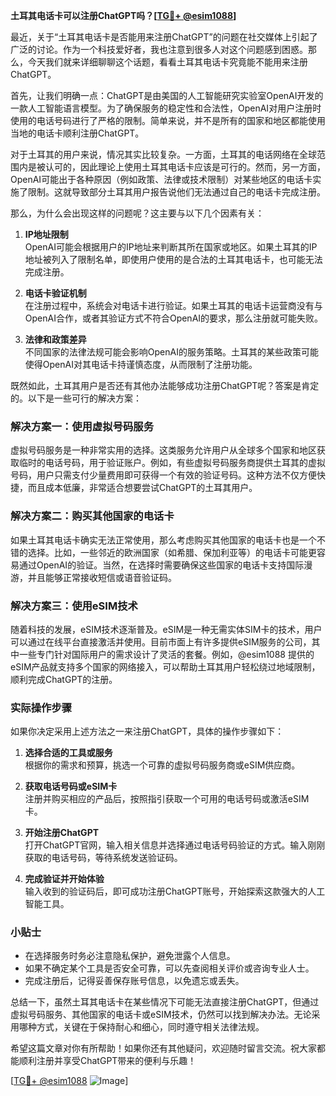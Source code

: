 **土耳其电话卡可以注册ChatGPT吗？[[TG💪+ @esim1088](https://t.me/s/esim1088)]**

最近，关于“土耳其电话卡是否能用来注册ChatGPT”的问题在社交媒体上引起了广泛的讨论。作为一个科技爱好者，我也注意到很多人对这个问题感到困惑。那么，今天我们就来详细聊聊这个话题，看看土耳其电话卡究竟能不能用来注册ChatGPT。

首先，让我们明确一点：ChatGPT是由美国的人工智能研究实验室OpenAI开发的一款人工智能语言模型。为了确保服务的稳定性和合法性，OpenAI对用户注册时使用的电话号码进行了严格的限制。简单来说，并不是所有的国家和地区都能使用当地的电话卡顺利注册ChatGPT。

对于土耳其的用户来说，情况其实比较复杂。一方面，土耳其的电话网络在全球范围内是被认可的，因此理论上使用土耳其电话卡应该是可行的。然而，另一方面，OpenAI可能出于各种原因（例如政策、法律或技术限制）对某些地区的电话卡实施了限制。这就导致部分土耳其用户报告说他们无法通过自己的电话卡完成注册。

那么，为什么会出现这样的问题呢？这主要与以下几个因素有关：

1. **IP地址限制**  
   OpenAI可能会根据用户的IP地址来判断其所在国家或地区。如果土耳其的IP地址被列入了限制名单，即使用户使用的是合法的土耳其电话卡，也可能无法完成注册。

2. **电话卡验证机制**  
   在注册过程中，系统会对电话卡进行验证。如果土耳其的电话卡运营商没有与OpenAI合作，或者其验证方式不符合OpenAI的要求，那么注册就可能失败。

3. **法律和政策差异**  
   不同国家的法律法规可能会影响OpenAI的服务策略。土耳其的某些政策可能使得OpenAI对其电话卡持谨慎态度，从而限制了注册功能。

既然如此，土耳其用户是否还有其他办法能够成功注册ChatGPT呢？答案是肯定的。以下是一些可行的解决方案：

### 解决方案一：使用虚拟号码服务  
虚拟号码服务是一种非常实用的选择。这类服务允许用户从全球多个国家和地区获取临时的电话号码，用于验证账户。例如，有些虚拟号码服务商提供土耳其的虚拟号码，用户只需支付少量费用即可获得一个有效的验证号码。这种方法不仅方便快捷，而且成本低廉，非常适合想要尝试ChatGPT的土耳其用户。

### 解决方案二：购买其他国家的电话卡  
如果土耳其电话卡确实无法正常使用，那么考虑购买其他国家的电话卡也是一个不错的选择。比如，一些邻近的欧洲国家（如希腊、保加利亚等）的电话卡可能更容易通过OpenAI的验证。当然，在选择时需要确保这些国家的电话卡支持国际漫游，并且能够正常接收短信或语音验证码。

### 解决方案三：使用eSIM技术  
随着科技的发展，eSIM技术逐渐普及。eSIM是一种无需实体SIM卡的技术，用户可以通过在线平台直接激活并使用。目前市面上有许多提供eSIM服务的公司，其中一些专门针对国际用户的需求设计了灵活的套餐。例如，@esim1088 提供的eSIM产品就支持多个国家的网络接入，可以帮助土耳其用户轻松绕过地域限制，顺利完成ChatGPT的注册。

### 实际操作步骤  
如果你决定采用上述方法之一来注册ChatGPT，具体的操作步骤如下：

1. **选择合适的工具或服务**  
   根据你的需求和预算，挑选一个可靠的虚拟号码服务商或eSIM供应商。

2. **获取电话号码或eSIM卡**  
   注册并购买相应的产品后，按照指引获取一个可用的电话号码或激活eSIM卡。

3. **开始注册ChatGPT**  
   打开ChatGPT官网，输入相关信息并选择通过电话号码验证的方式。输入刚刚获取的电话号码，等待系统发送验证码。

4. **完成验证并开始体验**  
   输入收到的验证码后，即可成功注册ChatGPT账号，开始探索这款强大的人工智能工具。

### 小贴士  
- 在选择服务时务必注意隐私保护，避免泄露个人信息。
- 如果不确定某个工具是否安全可靠，可以先查阅相关评价或咨询专业人士。
- 完成注册后，记得妥善保存账号信息，以免遗忘或丢失。

总结一下，虽然土耳其电话卡在某些情况下可能无法直接注册ChatGPT，但通过虚拟号码服务、其他国家的电话卡或eSIM技术，仍然可以找到解决办法。无论采用哪种方式，关键在于保持耐心和细心，同时遵守相关法律法规。

希望这篇文章对你有所帮助！如果你还有其他疑问，欢迎随时留言交流。祝大家都能顺利注册并享受ChatGPT带来的便利与乐趣！

[[TG💪+ @esim1088](https://t.me/s/esim1088) ![Image](https://i.postimg.cc/4NQfJmqS/Snipaste-2025-05-13-00-14-12.png)]
